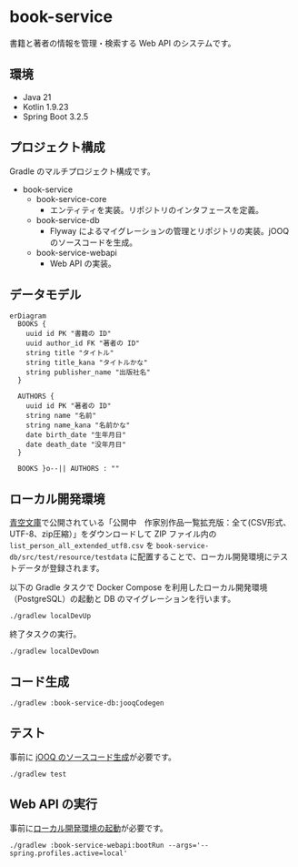 # book-service

書籍と著者の情報を管理・検索する Web API のシステムです。

## 環境

- Java 21
- Kotlin 1.9.23
- Spring Boot 3.2.5

## プロジェクト構成

Gradle のマルチプロジェクト構成です。

- book-service
  - book-service-core
    - エンティティを実装。リポジトリのインタフェースを定義。
  - book-service-db
    - Flyway によるマイグレーションの管理とリポジトリの実装。jOOQ のソースコードを生成。
  - book-service-webapi
    - Web API の実装。

## データモデル

```mermaid
erDiagram
  BOOKS {
    uuid id PK "書籍の ID"
    uuid author_id FK "著者の ID"
    string title "タイトル"
    string title_kana "タイトルかな"
    string publisher_name "出版社名"
  }

  AUTHORS {
    uuid id PK "著者の ID"
    string name "名前"
    string name_kana "名前かな"
    date birth_date "生年月日"
    date death_date "没年月日"
  }

  BOOKS }o--|| AUTHORS : ""
```

## ローカル開発環境

[青空文庫](https://www.aozora.gr.jp/index_pages/person_all.html)で公開されている「公開中　作家別作品一覧拡充版：全て(CSV形式、UTF-8、zip圧縮）」をダウンロードして ZIP ファイル内の `list_person_all_extended_utf8.csv` を `book-service-db/src/test/resource/testdata` に配置することで、ローカル開発環境にテストデータが登録されます。

以下の Gradle タスクで Docker Compose を利用したローカル開発環境（PostgreSQL）の起動と DB のマイグレーションを行います。

```shell
./gradlew localDevUp
```

終了タスクの実行。

```shell
./gradlew localDevDown
```

## コード生成

```shell
./gradlew :book-service-db:jooqCodegen
```

## テスト

事前に [jOOQ のソースコード生成](#コード生成)が必要です。

```shell
./gradlew test
```

## Web API の実行

事前に[ローカル開発環境の起動](#ローカル開発環境)が必要です。

```shell
./gradlew :book-service-webapi:bootRun --args='--spring.profiles.active=local'
```
